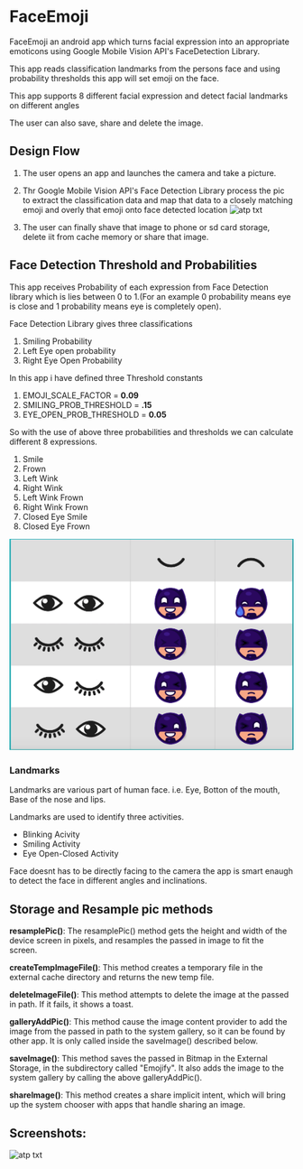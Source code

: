 # FaceEmoji
FaceEmoji an android app which turns facial expression into an appropriate emoticons using Google Mobile Vision API's FaceDetection Library.

This app reads classification landmarks from the persons face and using probability thresholds this app will set emoji on the face. 

This app supports 8 different facial expression and detect facial landmarks on different angles

The user can also save, share and delete the image.

## Design Flow
1. The user opens an app and launches the camera and take a picture.
2. Thr Google Mobile Vision API's Face Detection Library process the pic to extract the classification data and map that data to a closely matching emoji and overly that emoji onto face detected location
![atp txt](https://github.com/shahshail/FaceEmoji/tree/master/Screenshots/face_emoji.png)

3. The user can finally shave that image to phone or sd card storage, delete iit from cache memory or share that image.

## Face Detection Threshold and Probabilities
This app receives Probability of each expression from Face Detection library which is lies between 0 to 1.(For an example 0 probability means eye is close and 1 probability means eye is completely open).

Face Detection Library gives three classifications
1. Smiling Probability
2. Left Eye open probability
3. Right Eye Open Probability
 
In this app i have defined three Threshold constants
1. EMOJI_SCALE_FACTOR = **0.09**
2. SMILING_PROB_THRESHOLD = **.15**
3. EYE_OPEN_PROB_THRESHOLD = **0.05**

So with the use of above three probabilities and thresholds we can calculate different 8 expressions.
1. Smile
2. Frown
3. Left Wink
4. Right Wink
5. Left Wink Frown
6. Right Wink Frown
7. Closed Eye Smile
8. Closed Eye Frown

![atp txt](https://github.com/shahshail/FaceEmoji/blob/master/Screenshots/thresholds.png)


### Landmarks
Landmarks are various part of human face. i.e. Eye, Botton of the mouth, Base of the nose and lips.

Landmarks are used to identify three activities.
- Blinking Acivity
- Smiling Activity 
- Eye Open-Closed Activity

Face doesnt has to be directly facing to the camera the app is smart enaugh to detect the face in different angles and inclinations.

## Storage and Resample pic methods
**resamplePic()**: The resamplePic() method gets the height and width of the device screen in pixels, and resamples the passed in image to fit the screen.

**createTempImageFile()**: This method creates a temporary file in the external cache directory and returns the new temp file.

**deleteImageFile()**: This method attempts to delete the image at the passed in path. If it fails, it shows a toast.

**galleryAddPic()**: This method cause the image content provider to add the image from the passed in path to the system gallery, so it can be found by other app. It is only called inside the saveImage() described below.

**saveImage()**: This method saves the passed in Bitmap in the External Storage, in the subdirectory called "Emojify". It also adds the image to the system gallery by calling the above galleryAddPic().

**shareImage()**: This method creates a share implicit intent, which will bring up the system chooser with apps that handle sharing an image.


## Screenshots:
![atp txt](https://github.com/shahshail/FaceEmoji/tree/master/Screenshots/screenshot.png)

